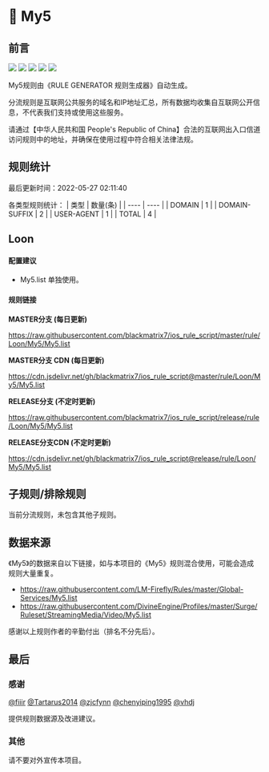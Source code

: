 # 🧸 My5

## 前言

![](https://shields.io/badge/-移除重复规则-ff69b4) ![](https://shields.io/badge/-DOMAIN与DOMAIN--SUFFIX合并-green) ![](https://shields.io/badge/-DOMAIN--SUFFIX间合并-critical) ![](https://shields.io/badge/-DOMAIN--SUFFIX与DOMAIN--KEYWORD合并-blue) ![](https://shields.io/badge/-IP--CIDR(6)合并-blueviolet) 

My5规则由《RULE GENERATOR 规则生成器》自动生成。

分流规则是互联网公共服务的域名和IP地址汇总，所有数据均收集自互联网公开信息，不代表我们支持或使用这些服务。

请通过【中华人民共和国 People's Republic of China】合法的互联网出入口信道访问规则中的地址，并确保在使用过程中符合相关法律法规。

## 规则统计

最后更新时间：2022-05-27 02:11:40

各类型规则统计：
| 类型 | 数量(条)  | 
| ---- | ----  |
| DOMAIN | 1  | 
| DOMAIN-SUFFIX | 2  | 
| USER-AGENT | 1  | 
| TOTAL | 4  | 


## Loon 

#### 配置建议
- My5.list 单独使用。

#### 规则链接
**MASTER分支 (每日更新)**

https://raw.githubusercontent.com/blackmatrix7/ios_rule_script/master/rule/Loon/My5/My5.list

**MASTER分支 CDN (每日更新)**

https://cdn.jsdelivr.net/gh/blackmatrix7/ios_rule_script@master/rule/Loon/My5/My5.list

**RELEASE分支 (不定时更新)**

https://raw.githubusercontent.com/blackmatrix7/ios_rule_script/release/rule/Loon/My5/My5.list

**RELEASE分支CDN (不定时更新)**

https://cdn.jsdelivr.net/gh/blackmatrix7/ios_rule_script@release/rule/Loon/My5/My5.list

## 子规则/排除规则


当前分流规则，未包含其他子规则。

## 数据来源

《My5》的数据来自以下链接，如与本项目的《My5》规则混合使用，可能会造成规则大量重复。

- https://raw.githubusercontent.com/LM-Firefly/Rules/master/Global-Services/My5.list
- https://raw.githubusercontent.com/DivineEngine/Profiles/master/Surge/Ruleset/StreamingMedia/Video/My5.list


感谢以上规则作者的辛勤付出（排名不分先后）。

## 最后

### 感谢

[@fiiir](https://github.com/fiiir) [@Tartarus2014](https://github.com/Tartarus2014) [@zjcfynn](https://github.com/zjcfynn) [@chenyiping1995](https://github.com/chenyiping1995) [@vhdj](https://github.com/vhdj)

提供规则数据源及改进建议。

### 其他

请不要对外宣传本项目。